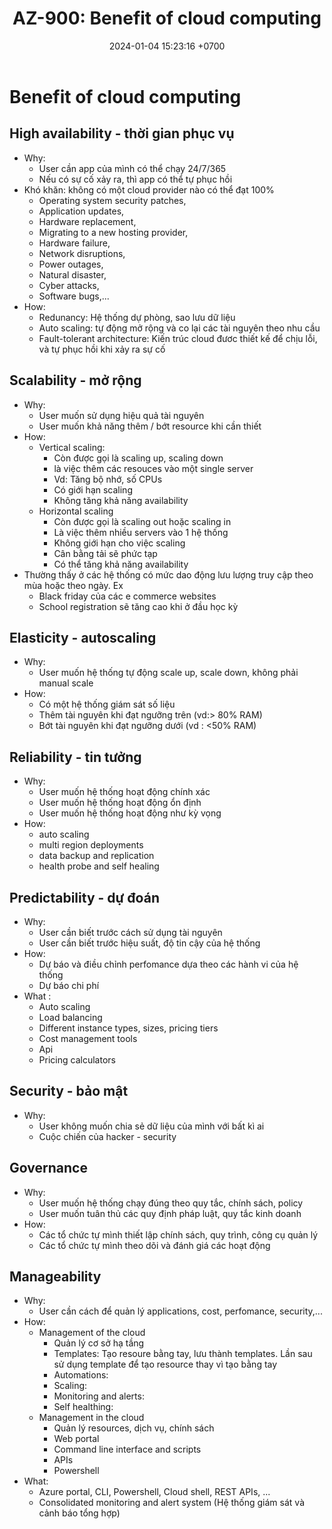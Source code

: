 ﻿---
layout: post
title:  "AZ-900: Benefit of cloud computing"
date:   2024-01-04 15:23:16 +0700
categories: az-900 benefit-of-cloud-computing
---

# Benefit of cloud computing

## High availability - thời gian phục vụ
- Why:
	- User cần app của mình có thể chạy 24/7/365
	- Nếu có sự cố xảy ra, thì app có thể tự phục hồi
- Khó khăn: không có một cloud provider nào có thể đạt 100% 
	- Operating system security patches,
	- Application updates,
	- Hardware replacement,
	- Migrating to a new hosting provider,
	- Hardware failure,
	- Network disruptions, 
	- Power outages, 
	- Natural disaster, 
	- Cyber attacks, 
	- Software bugs,...
- How:
	- Redunancy: Hệ thống dự phòng, sao lưu dữ liệu
	- Auto scaling: tự động mở rộng và co lại các tài nguyên theo nhu cầu
	- Fault-tolerant architecture: Kiến trúc cloud đươc thiết kế để chịu lỗi, và tự phục hồi khi xảy ra sự cố

## Scalability - mở rộng
- Why:
	- User muốn sử dụng hiệu quả tài nguyên
	- User muốn khả năng thêm / bớt resource khi cần thiết
- How:
	- Vertical scaling:
		- Còn được gọi là scaling up, scaling down
		- là việc thêm các resouces vào một single server
		- Vd: Tăng bộ nhớ, số CPUs
		- Có giới hạn scaling
		- Không tăng khả năng availability
	- Horizontal scaling
		- Còn được gọi là scaling out hoặc scaling in
		- Là việc thêm nhiều servers vào 1 hệ thống
		- Không giới hạn cho việc scaling
		- Cân bằng tải sẽ phức tạp
		- Có thể tăng khả năng availability
- Thường thấy ở các hệ thống có mức dao động lưu lượng truy cập theo mùa hoặc theo ngày. Ex
	- Black friday của các e commerce websites
	- School registration sẽ tăng cao khi ở đầu học kỳ

## Elasticity - autoscaling
- Why:
	- User muốn hệ thống tự động scale up, scale down, không phải manual scale
- How:
	- Có một hệ thống giám sát số liệu
	- Thêm tài nguyên khi đạt ngưỡng trên (vd:> 80% RAM)
	- Bớt tài nguyên khi đạt ngưỡng dưới (vd : <50% RAM)

## Reliability - tin tưởng
- Why:
	- User muốn hệ thống hoạt động chính xác
	- User muốn hệ thống hoạt động ổn định
	- User muốn hệ thống hoạt động như kỳ vọng
- How:
	- auto scaling
	- multi region deployments
	- data backup and replication
	- health probe and self healing

## Predictability - dự đoán
- Why:
	- User cần biết trước cách sử dụng tài nguyên
	- User cần biết trước hiệu suất, độ tin cậy của hệ thống
- How:
	- Dự báo và điều chỉnh perfomance dựa theo các hành vi của hệ thống
	- Dự báo chi phí 
- What :
	- Auto scaling
	- Load balancing
	- Different instance types, sizes, pricing tiers
	- Cost management tools
	- Api
	- Pricing calculators

## Security - bảo mật
- Why:
	- User không muốn chia sẻ dữ liệu của mình với bất kì ai
	- Cuộc chiến của hacker - security

## Governance
- Why:
	- User muốn hệ thống chạy đúng theo quy tắc, chính sách, policy
	- User muốn tuân thủ các quy định pháp luật, quy tắc kinh doanh
- How:
	- Các tổ chức tự mình thiết lập chính sách, quy trình, công cụ quản lý
	- Các tổ chức tự mình theo dõi và đánh giá các hoạt động

## Manageability
- Why:
	- User cần cách để quản lý applications, cost, perfomance, security,...
- How:
	- Management of the cloud
		- Quản lý cơ sở hạ tầng
		- Templates: Tạo resoure bằng tay, lưu thành templates. Lần sau sử dụng template để tạo resource thay vì tạo bằng tay 
		- Automations:
		- Scaling:
		- Monitoring and alerts: 
		- Self healthing:
	- Management in the cloud
		- Quản lý resources, dịch vụ, chính sách 
		- Web portal
		- Command line interface and scripts
		- APIs
		- Powershell
- What:
	- Azure portal, CLI, Powershell, Cloud shell, REST APIs, ...
	- Consolidated monitoring and alert system (Hệ thống giám sát và cảnh báo tổng hợp)

	
